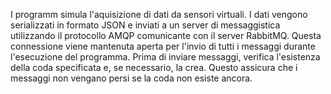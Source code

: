 I programm simula l'aquisizione di dati da sensori virtuali. I dati vengono serializzati in formato JSON e inviati a un server di messaggistica utilizzando il protocollo AMQP comunicante con il server RabbitMQ.
Questa connessione viene mantenuta aperta per l'invio di tutti i messaggi durante l'esecuzione del programma.
Prima di inviare messaggi, verifica l'esistenza della coda specificata e, se necessario, la crea. Questo assicura che i messaggi non vengano persi se la coda non esiste ancora.

